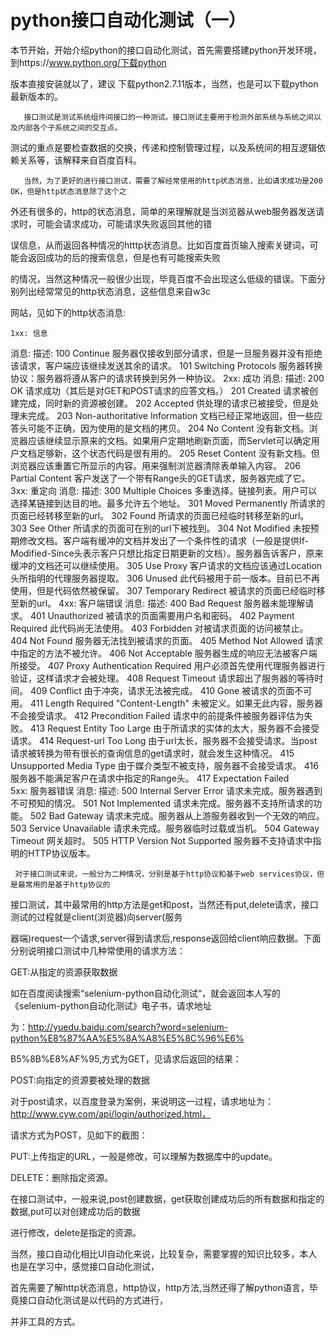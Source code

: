 # python接口自动化测试（一）
 本节开始，开始介绍python的接口自动化测试，首先需要搭建python开发环境，到https://www.python.org/下载python

版本直接安装就以了，建议 下载python2.7.11版本，当然，也是可以下载python最新版本的。

       接口测试是测试系统组件间接口的一种测试。接口测试主要用于检测外部系统与系统之间以及内部各个子系统之间的交互点。

测试的重点是要检查数据的交换，传递和控制管理过程，以及系统间的相互逻辑依赖关系等，该解释来自百度百科。

       当然，为了更好的进行接口测试，需要了解经常使用的http状态消息，比如请求成功是200 OK，但是http状态消息除了这个之

外还有很多的，http的状态消息，简单的来理解就是当浏览器从web服务器发送请求时，可能会请求成功，可能请求失败返回其他的错

误信息，从而返回各种情况的htttp状态消息。比如百度首页输入搜索关键词，可能会返回成功的后的搜索信息，但是也有可能搜索失败

的情况，当然这种情况一般很少出现，毕竟百度不会出现这么低级的错误。下面分别列出经常常见的http状态消息，这些信息来自w3c

网站，见如下的http状态消息:

    1xx: 信息
消息:	描述:
100 Continue	服务器仅接收到部分请求，但是一旦服务器并没有拒绝该请求，客户端应该继续发送其余的请求。
101 Switching Protocols	服务器转换协议：服务器将遵从客户的请求转换到另外一种协议。
    2xx: 成功
消息:	描述:
200 OK	请求成功（其后是对GET和POST请求的应答文档。）
201 Created	请求被创建完成，同时新的资源被创建。
202 Accepted	供处理的请求已被接受，但是处理未完成。
203 Non-authoritative Information	文档已经正常地返回，但一些应答头可能不正确，因为使用的是文档的拷贝。
204 No Content	没有新文档。浏览器应该继续显示原来的文档。如果用户定期地刷新页面，而Servlet可以确定用户文档足够新，这个状态代码是很有用的。
205 Reset Content	没有新文档。但浏览器应该重置它所显示的内容。用来强制浏览器清除表单输入内容。
206 Partial Content	客户发送了一个带有Range头的GET请求，服务器完成了它。
    3xx: 重定向
消息:	描述:
300 Multiple Choices	多重选择。链接列表。用户可以选择某链接到达目的地。最多允许五个地址。
301 Moved Permanently	所请求的页面已经转移至新的url。
302 Found	所请求的页面已经临时转移至新的url。
303 See Other	所请求的页面可在别的url下被找到。
304 Not Modified	未按预期修改文档。客户端有缓冲的文档并发出了一个条件性的请求（一般是提供If-Modified-Since头表示客户只想比指定日期更新的文档）。服务器告诉客户，原来缓冲的文档还可以继续使用。
305 Use Proxy	客户请求的文档应该通过Location头所指明的代理服务器提取。
306 Unused	此代码被用于前一版本。目前已不再使用，但是代码依然被保留。
307 Temporary Redirect	被请求的页面已经临时移至新的url。
    4xx: 客户端错误
消息:	描述:
400 Bad Request	服务器未能理解请求。
401 Unauthorized	被请求的页面需要用户名和密码。
402 Payment Required	此代码尚无法使用。
403 Forbidden	对被请求页面的访问被禁止。
404 Not Found	服务器无法找到被请求的页面。
405 Method Not Allowed	请求中指定的方法不被允许。
406 Not Acceptable	服务器生成的响应无法被客户端所接受。
407 Proxy Authentication Required	用户必须首先使用代理服务器进行验证，这样请求才会被处理。
408 Request Timeout	请求超出了服务器的等待时间。
409 Conflict	由于冲突，请求无法被完成。
410 Gone	被请求的页面不可用。
411 Length Required	"Content-Length" 未被定义。如果无此内容，服务器不会接受请求。
412 Precondition Failed	请求中的前提条件被服务器评估为失败。
413 Request Entity Too Large	由于所请求的实体的太大，服务器不会接受请求。
414 Request-url Too Long	由于url太长，服务器不会接受请求。当post请求被转换为带有很长的查询信息的get请求时，就会发生这种情况。
415 Unsupported Media Type	由于媒介类型不被支持，服务器不会接受请求。
416 	服务器不能满足客户在请求中指定的Range头。
417 Expectation Failed	 
    5xx: 服务器错误
消息:	描述:
500 Internal Server Error	请求未完成。服务器遇到不可预知的情况。
501 Not Implemented	请求未完成。服务器不支持所请求的功能。
502 Bad Gateway	请求未完成。服务器从上游服务器收到一个无效的响应。
503 Service Unavailable	请求未完成。服务器临时过载或当机。
504 Gateway Timeout	网关超时。
505 HTTP Version Not Supported	服务器不支持请求中指明的HTTP协议版本。
 

     对于接口测试来说，一般分为二种情况，分别是基于http协议和基于web services协议，但是最常用的是基于http协议的

接口测试，其中最常用的http方法是get和post，当然还有put,delete请求，接口测试的过程就是client(浏览器)向server(服务

器端)request一个请求,server得到请求后,response返回给client响应数据。下面分别说明接口测试中几种常使用的请求方法：

   GET:从指定的资源获取数据

如在百度阅读搜索“selenium-python自动化测试“，就会返回本人写的《selenium-python自动化测试》电子书，请求地址

为：http://yuedu.baidu.com/search?word=selenium-python%E8%87%AA%E5%8A%A8%E5%8C%96%E6%

B5%8B%E8%AF%95,方式为GET，见请求后返回的结果：



 

   POST:向指定的资源要被处理的数据

对于post请求，以百度登录为案例，来说明这一过程，请求地址为：http://www.cyw.com/api/login/authorized.html，

请求方式为POST，见如下的截图：

  

 

   PUT:上传指定的URL，一般是修改，可以理解为数据库中的update。

   DELETE：删除指定资源。

   在接口测试中，一般来说,post创建数据，get获取创建成功后的所有数据和指定的数据,put可以对创建成功后的数据

进行修改，delete是指定的资源。

   当然，接口自动化相比UI自动化来说，比较复杂，需要掌握的知识比较多，本人也是在学习中，感觉接口自动化测试，

首先需要了解http状态消息，http协议，http方法,当然还得了解python语言，毕竟接口自动化测试是以代码的方式进行，

并非工具的方式。

